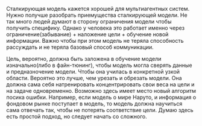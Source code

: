 Сталкирующая модель кажется хорошей для мультиагентных систем. Нужно получше разобрать приемущества сталкирующей модели.
Не так много людей думают в сторону ограничения модели чтобы получить специфику. Однако у человека это работает именно через ограничение(забывание) + наложение цели + обучение новой информации. Важно чтобы при этом модель не теряла способность рассуждать и не теряла базовый способ коммуникации.


Цель, вероятно, должна быть заложена в обучение модели изначально(либо в файн-тюнинг), чтобы модель могла сверять данные и предназночение модели. Чтобы она училась в конкретной узкой области. Вероятно это лучше, чем урезать и обрезать модели. 
Она должна сама себя натренировать концентрировать свои веса на цели и на задаче одновременно. Возможно здесь имеет место новый алгоритм посика ошибки. Например, если модель о мире Наруто, и информация о фондовом рынке поступает в модель, то модель должна научиться сама отвечать так, чтобы не потерять соответствие цели. 
Думаю здесь есть простой подход, но следует начать со сложного.